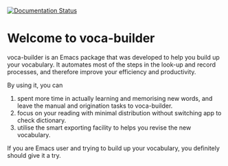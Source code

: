 [![Documentation Status](https://readthedocs.org/projects/voca-builder/badge/?version=latest)](https://readthedocs.org/projects/voca-builder/?badge=latest)
  
# Welcome to voca-builder

voca-builder is an Emacs package that was developed to help you build
up your vocabulary. It automates most of the steps in the look-up and
record processes, and therefore improve your efficiency and
productivity. 

By using it, you can

1.  spent more time in actually learning and memorising new
    words, and leave the manual and origination tasks to voca-builder.
2.  focus on your reading with minimal distribution without switching
    app to check dictionary.
3.  utilise the smart exporting facility to helps you revise the new
    vocabulary.

If you are Emacs user and trying to build up your vocabulary, you
definitely should give it a try.
